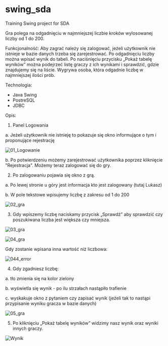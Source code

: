 # swing_sda
Training Swing project for SDA 

Gra polega na odgadnięciu w najmniejszej liczbie kroków wylosowanej liczby od 1 do 200.

Funkcjonalność:
Aby zagrać należy się zalogować, jeżeli użytkownik nie istnieje w bazie danych trzeba się zarejestrować. 
Po odgadnięciu liczby można wpisać wynik do tabeli.
Po naciśnięciu przycisku „Pokaż tabelę wyników” można podejrzeć listę graczy z ich wynikami i sprawdzić, gdzie znajdujemy się na liście. Wygrywa osoba, która odgadnie liczbę w najmniejszej ilości prób.

Technologia:
 - Java Swing
 - PostreSQL
 - JDBC

Opis:

1.	Panel Logowania

a.	Jeżeli użytkownik nie istnieję to pokazuje się okno informujące o tym i proponujące rejestrację

![01_Logowanie](https://user-images.githubusercontent.com/68491092/109712923-e7456280-7ba0-11eb-920a-43c7ee31f3e5.PNG)

b.	Po potwierdzeniu możemy zarejestrować użytkownika poprzez kliknięcie "Rejestracja". Możemy teraz zalogować się do gry. 

2.	Po zalogowaniu pojawia się okno z grą.

a.	Po lewej stronie u góry jest informacja kto jest zalogowany (tutaj Lukasz)

b.	W pole tekstowe wpisujemy liczbę z zakresu od 1 do 200

![02_gra](https://user-images.githubusercontent.com/68491092/109713224-3b504700-7ba1-11eb-86ca-92fa55082061.PNG)

3.	Gdy wpiszemy liczbę naciskamy przycisk „Sprawdź” aby sprawdzić czy poszukiwana liczba jest większa czy mniejsza.

![03_gra](https://user-images.githubusercontent.com/68491092/109713413-76527a80-7ba1-11eb-8bac-5671fbbc0d2b.PNG)

![04_gra](https://user-images.githubusercontent.com/68491092/109713448-836f6980-7ba1-11eb-878b-ad6a8bad2a0a.PNG)

Gdy zostanie wpisana inna wartość niż liczbowa:

![044_error](https://user-images.githubusercontent.com/68491092/109720633-a2bec480-7baa-11eb-8450-e4316f8e8975.PNG)

4.	Gdy zgadniesz liczbę:

a.	tło zmienia się na kolor zielony

b.	wyświetla się wynik - po ilu strzałach nastąpiło trafienie

c.	wyskakuje okno z pytaniem czy zapisać wynik (jeżeli tak to nastąpi przypisanie wyniku gracza w bazie danych)

![05_gra](https://user-images.githubusercontent.com/68491092/109713607-bc0f4300-7ba1-11eb-9682-83c3b5bb8f4a.PNG)

5.	Po kliknięciu „Pokaż tabelę wyników” widzimy nasz wynik oraz wyniki innych graczy.

![Wynik](https://user-images.githubusercontent.com/68491092/109713693-d2b59a00-7ba1-11eb-9dce-7a7a09187b27.PNG)
